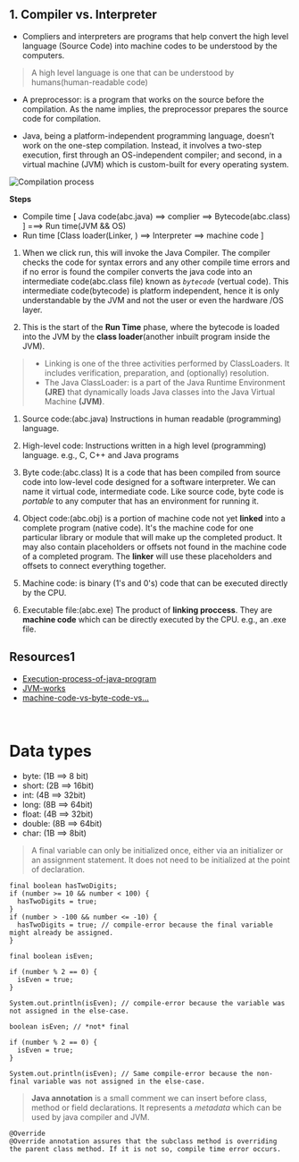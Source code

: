 ## 1. Compiler vs. Interpreter
- Compliers and interpreters are programs that help convert the high level language (Source Code) into machine codes to be understood by the computers.

>  A high level language is one that can be understood by humans(human-readable code)

- A preprocessor: is a program that works on the source before the compilation. As the name implies, the preprocessor prepares the source code for compilation.

- Java, being a platform-independent programming language, doesn’t work on the one-step compilation. Instead, it involves a two-step execution, first through an OS-independent compiler; and second, in a virtual machine (JVM) which is custom-built for every operating system.

![Compilation process](https://sp-ao.shortpixel.ai/client/to_avif,q_glossy,ret_img,w_839/https://simplesnippets.tech/wp-content/uploads/2018/03/java-execution-flow-diagram.png)

**Steps**

- Compile time [ Java code(abc.java) ==> complier ==> Bytecode(abc.class) ] ===> Run time(JVM && OS)
- Run time [Class loader(Linker, ) ==> Interpreter ==> machine code ]

1. When we click run, this will invoke the Java Compiler. The compiler checks the code for syntax errors and any other compile time errors and if no error is found the compiler converts the java code into an intermediate code(abc.class file) known as *`bytecode`* (vertual code). This intermediate code(bytecode) is platform independent, hence it is only understandable by the JVM and not the user or even the hardware /OS layer.

2. This is the start of the **Run Time** phase, where the bytecode is loaded into the JVM by the **class loader**(another inbuilt program inside the JVM).

>- Linking is one of the three activities performed by ClassLoaders. It includes verification, preparation, and (optionally) resolution.
>- The Java ClassLoader: is a part of the Java Runtime Environment **(JRE)** that dynamically loads Java classes into the Java Virtual Machine **(JVM)**.

1. Source code:(abc.java) Instructions in human readable (programming) language.

2. High-level code: Instructions written in a high level (programming) language. e.g., C, C++ and Java programs

3. Byte code:(abc.class) It is a code that has been compiled from source code into low-level code designed for a software interpreter. We can name it virtual code, intermediate code. Like source code, byte code is *portable* to any computer that has an environment for running it.

4. Object code:(abc.obj) is a portion of machine code not yet **linked** into a complete program (native code). It's the machine code for one particular library or module that will make up the completed product. It may also contain placeholders or offsets not found in the machine code of a completed program. The **linker** will use these placeholders and offsets to connect everything together.

5. Machine code: is binary (1's and 0's) code that can be executed directly by the CPU.

6. Executable file:(abc.exe) The product of **linking proccess**. They are **machine code** which can be directly executed by the CPU. e.g., an .exe file.


## Resources1
- [Execution-process-of-java-program](https://simplesnippets.tech/execution-process-of-java-program-in-detail-working-of-just-it-time-compiler-jit-in-detail/)
- [JVM-works](https://www.geeksforgeeks.org/jvm-works-jvm-architecture/)
- [machine-code-vs-byte-code-vs...](https://rahul-saini.medium.com/machine-code-vs-byte-code-vs-object-code-vs-source-code-vs-assembly-code-812c9780f24c)

<br>

# Data types

- byte: (1B ==> 8 bit)
- short: (2B ==> 16bit)
- int: (4B ==> 32bit)
- long: (8B ==> 64bit)
- float: (4B ==> 32bit)
- double: (8B ==> 64bit)
- char: (1B ==> 8bit)


> A final variable can only be initialized once, either via an initializer or an assignment statement. It does not need to be initialized at the point of declaration.

```
final boolean hasTwoDigits;
if (number >= 10 && number < 100) {
  hasTwoDigits = true;
}
if (number > -100 && number <= -10) {
  hasTwoDigits = true; // compile-error because the final variable might already be assigned.
}
```

```
final boolean isEven;

if (number % 2 == 0) {
  isEven = true;
}

System.out.println(isEven); // compile-error because the variable was not assigned in the else-case.
```

```
boolean isEven; // *not* final

if (number % 2 == 0) {
  isEven = true;
}

System.out.println(isEven); // Same compile-error because the non-final variable was not assigned in the else-case.
```

> **Java annotation** is a small comment we can insert before class, method or field declarations. It represents a *metadata* which can be used by java compiler and JVM.

```
@Override
@Override annotation assures that the subclass method is overriding the parent class method. If it is not so, compile time error occurs.
```

